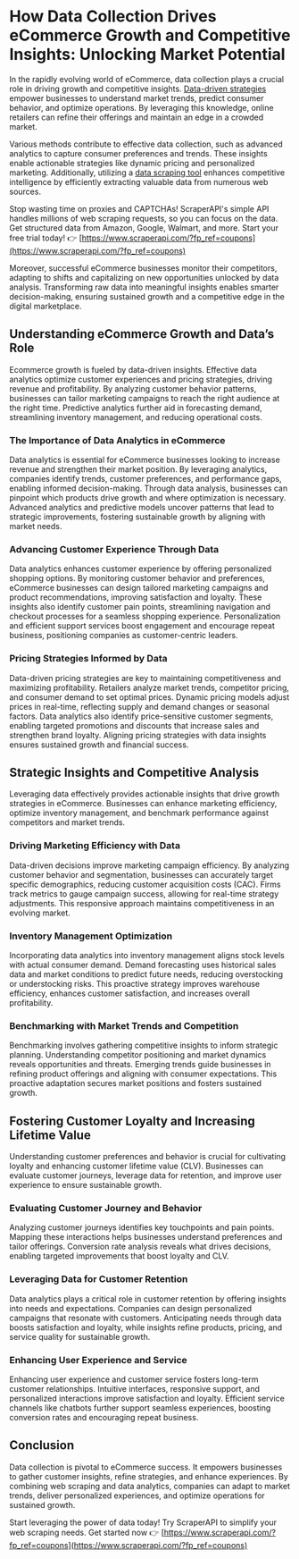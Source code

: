 # How Data Collection Drives eCommerce Growth and Competitive Insights: Unlocking Market Potential

In the rapidly evolving world of eCommerce, data collection plays a crucial role in driving growth and competitive insights. [Data-driven strategies](https://www.ecommboardroom.com/app) empower businesses to understand market trends, predict consumer behavior, and optimize operations. By leveraging this knowledge, online retailers can refine their offerings and maintain an edge in a crowded market.

Various methods contribute to effective data collection, such as advanced analytics to capture consumer preferences and trends. These insights enable actionable strategies like dynamic pricing and personalized marketing. Additionally, utilizing a [data scraping tool](https://www.scraperapi.com/?fp_ref=coupons) enhances competitive intelligence by efficiently extracting valuable data from numerous web sources.

Stop wasting time on proxies and CAPTCHAs! ScraperAPI's simple API handles millions of web scraping requests, so you can focus on the data. Get structured data from Amazon, Google, Walmart, and more. Start your free trial today! 👉 [https://www.scraperapi.com/?fp_ref=coupons](https://www.scraperapi.com/?fp_ref=coupons)

Moreover, successful eCommerce businesses monitor their competitors, adapting to shifts and capitalizing on new opportunities unlocked by data analysis. Transforming raw data into meaningful insights enables smarter decision-making, ensuring sustained growth and a competitive edge in the digital marketplace.

## Understanding eCommerce Growth and Data’s Role

Ecommerce growth is fueled by data-driven insights. Effective data analytics optimize customer experiences and pricing strategies, driving revenue and profitability. By analyzing customer behavior patterns, businesses can tailor marketing campaigns to reach the right audience at the right time. Predictive analytics further aid in forecasting demand, streamlining inventory management, and reducing operational costs.

### The Importance of Data Analytics in eCommerce

Data analytics is essential for eCommerce businesses looking to increase revenue and strengthen their market position. By leveraging analytics, companies identify trends, customer preferences, and performance gaps, enabling informed decision-making. Through data analysis, businesses can pinpoint which products drive growth and where optimization is necessary. Advanced analytics and predictive models uncover patterns that lead to strategic improvements, fostering sustainable growth by aligning with market needs.

### Advancing Customer Experience Through Data

Data analytics enhances customer experience by offering personalized shopping options. By monitoring customer behavior and preferences, eCommerce businesses can design tailored marketing campaigns and product recommendations, improving satisfaction and loyalty. These insights also identify customer pain points, streamlining navigation and checkout processes for a seamless shopping experience. Personalization and efficient support services boost engagement and encourage repeat business, positioning companies as customer-centric leaders.

### Pricing Strategies Informed by Data

Data-driven pricing strategies are key to maintaining competitiveness and maximizing profitability. Retailers analyze market trends, competitor pricing, and consumer demand to set optimal prices. Dynamic pricing models adjust prices in real-time, reflecting supply and demand changes or seasonal factors. Data analytics also identify price-sensitive customer segments, enabling targeted promotions and discounts that increase sales and strengthen brand loyalty. Aligning pricing strategies with data insights ensures sustained growth and financial success.

## Strategic Insights and Competitive Analysis

Leveraging data effectively provides actionable insights that drive growth strategies in eCommerce. Businesses can enhance marketing efficiency, optimize inventory management, and benchmark performance against competitors and market trends.

### Driving Marketing Efficiency with Data

Data-driven decisions improve marketing campaign efficiency. By analyzing customer behavior and segmentation, businesses can accurately target specific demographics, reducing customer acquisition costs (CAC). Firms track metrics to gauge campaign success, allowing for real-time strategy adjustments. This responsive approach maintains competitiveness in an evolving market.

### Inventory Management Optimization

Incorporating data analytics into inventory management aligns stock levels with actual consumer demand. Demand forecasting uses historical sales data and market conditions to predict future needs, reducing overstocking or understocking risks. This proactive strategy improves warehouse efficiency, enhances customer satisfaction, and increases overall profitability.

### Benchmarking with Market Trends and Competition

Benchmarking involves gathering competitive insights to inform strategic planning. Understanding competitor positioning and market dynamics reveals opportunities and threats. Emerging trends guide businesses in refining product offerings and aligning with consumer expectations. This proactive adaptation secures market positions and fosters sustained growth.

## Fostering Customer Loyalty and Increasing Lifetime Value

Understanding customer preferences and behavior is crucial for cultivating loyalty and enhancing customer lifetime value (CLV). Businesses can evaluate customer journeys, leverage data for retention, and improve user experience to ensure sustainable growth.

### Evaluating Customer Journey and Behavior

Analyzing customer journeys identifies key touchpoints and pain points. Mapping these interactions helps businesses understand preferences and tailor offerings. Conversion rate analysis reveals what drives decisions, enabling targeted improvements that boost loyalty and CLV.

### Leveraging Data for Customer Retention

Data analytics plays a critical role in customer retention by offering insights into needs and expectations. Companies can design personalized campaigns that resonate with customers. Anticipating needs through data boosts satisfaction and loyalty, while insights refine products, pricing, and service quality for sustainable growth.

### Enhancing User Experience and Service

Enhancing user experience and customer service fosters long-term customer relationships. Intuitive interfaces, responsive support, and personalized interactions improve satisfaction and loyalty. Efficient service channels like chatbots further support seamless experiences, boosting conversion rates and encouraging repeat business.

## Conclusion

Data collection is pivotal to eCommerce success. It empowers businesses to gather customer insights, refine strategies, and enhance experiences. By combining web scraping and data analytics, companies can adapt to market trends, deliver personalized experiences, and optimize operations for sustained growth.

Start leveraging the power of data today! Try ScraperAPI to simplify your web scraping needs. Get started now 👉 [https://www.scraperapi.com/?fp_ref=coupons](https://www.scraperapi.com/?fp_ref=coupons)

